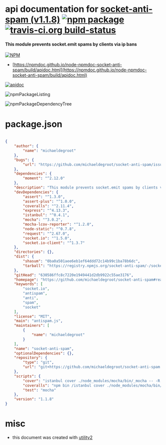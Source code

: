 # api documentation for  [socket-anti-spam (v1.1.8)](https://github.com/michaeldegroot/socket-anti-spam#readme)  [![npm package](https://img.shields.io/npm/v/npmdoc-socket-anti-spam.svg?style=flat-square)](https://www.npmjs.org/package/npmdoc-socket-anti-spam) [![travis-ci.org build-status](https://api.travis-ci.org/npmdoc/node-npmdoc-socket-anti-spam.svg)](https://travis-ci.org/npmdoc/node-npmdoc-socket-anti-spam)
#### This module prevents socket.emit spams by clients via ip bans

[![NPM](https://nodei.co/npm/socket-anti-spam.png?downloads=true&downloadRank=true&stars=true)](https://www.npmjs.com/package/socket-anti-spam)

- [https://npmdoc.github.io/node-npmdoc-socket-anti-spam/build/apidoc.html](https://npmdoc.github.io/node-npmdoc-socket-anti-spam/build/apidoc.html)

[![apidoc](https://npmdoc.github.io/node-npmdoc-socket-anti-spam/build/screenCapture.buildCi.browser.%252Ftmp%252Fbuild%252Fapidoc.html.png)](https://npmdoc.github.io/node-npmdoc-socket-anti-spam/build/apidoc.html)

![npmPackageListing](https://npmdoc.github.io/node-npmdoc-socket-anti-spam/build/screenCapture.npmPackageListing.svg)

![npmPackageDependencyTree](https://npmdoc.github.io/node-npmdoc-socket-anti-spam/build/screenCapture.npmPackageDependencyTree.svg)



# package.json

```json

{
    "author": {
        "name": "michaeldegroot"
    },
    "bugs": {
        "url": "https://github.com/michaeldegroot/socket-anti-spam/issues"
    },
    "dependencies": {
        "moment": "^2.12.0"
    },
    "description": "This module prevents socket.emit spams by clients via ip bans",
    "devDependencies": {
        "assert": "^1.3.0",
        "assert-plus": "^1.0.0",
        "coveralls": "^2.11.4",
        "express": "^4.13.3",
        "istanbul": "^0.4.1",
        "mocha": "^3.0.2",
        "mocha-lcov-reporter": "^1.2.0",
        "node-static": "^0.7.8",
        "request": "^2.67.0",
        "socket.io": "^1.5.0",
        "socket.io-client": "^1.3.7"
    },
    "directories": {},
    "dist": {
        "shasum": "0ba0a501aee6eb1ef64ddd72c14b99c1ba78b6dc",
        "tarball": "https://registry.npmjs.org/socket-anti-spam/-/socket-anti-spam-1.1.8.tgz"
    },
    "gitHead": "630586ffc8c7220e1949441d2db9922c55ae3176",
    "homepage": "https://github.com/michaeldegroot/socket-anti-spam#readme",
    "keywords": [
        "socket.io",
        "antispam",
        "anti",
        "spam",
        "socket"
    ],
    "license": "MIT",
    "main": "antispam.js",
    "maintainers": [
        {
            "name": "michaeldegroot"
        }
    ],
    "name": "socket-anti-spam",
    "optionalDependencies": {},
    "repository": {
        "type": "git",
        "url": "git+https://github.com/michaeldegroot/socket-anti-spam.git"
    },
    "scripts": {
        "cover": "istanbul cover ./node_modules/mocha/bin/_mocha -- -R spec ./test/*",
        "coveralls": "npm bin /istanbul cover ./node_modules/mocha/bin/_mocha -- -R spec ./test/* && node node_modules/coveralls/bin/coveralls.js < coverage/lcov.info",
        "test": "mocha"
    },
    "version": "1.1.8"
}
```



# misc
- this document was created with [utility2](https://github.com/kaizhu256/node-utility2)
